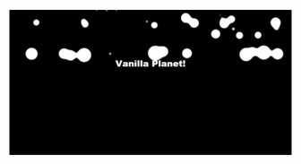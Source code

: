 

![image alt](https://github.com/GAMEEX10/fire-style/blob/248a8251e1a924217723c288bee37d626c934b80/vanilla%20planet.png)
